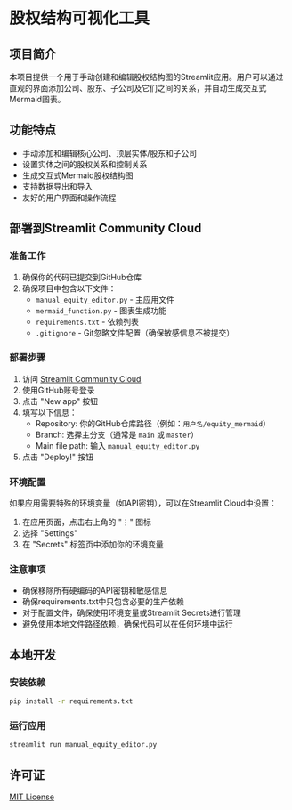 # 股权结构可视化工具

## 项目简介

本项目提供一个用于手动创建和编辑股权结构图的Streamlit应用。用户可以通过直观的界面添加公司、股东、子公司及它们之间的关系，并自动生成交互式Mermaid图表。

## 功能特点

- 手动添加和编辑核心公司、顶层实体/股东和子公司
- 设置实体之间的股权关系和控制关系
- 生成交互式Mermaid股权结构图
- 支持数据导出和导入
- 友好的用户界面和操作流程

## 部署到Streamlit Community Cloud

### 准备工作

1. 确保你的代码已提交到GitHub仓库
2. 确保项目中包含以下文件：
   - `manual_equity_editor.py` - 主应用文件
   - `mermaid_function.py` - 图表生成功能
   - `requirements.txt` - 依赖列表
   - `.gitignore` - Git忽略文件配置（确保敏感信息不被提交）

### 部署步骤

1. 访问 [Streamlit Community Cloud](https://share.streamlit.io/)
2. 使用GitHub账号登录
3. 点击 "New app" 按钮
4. 填写以下信息：
   - Repository: 你的GitHub仓库路径（例如：`用户名/equity_mermaid`）
   - Branch: 选择主分支（通常是 `main` 或 `master`）
   - Main file path: 输入 `manual_equity_editor.py`
5. 点击 "Deploy!" 按钮

### 环境配置

如果应用需要特殊的环境变量（如API密钥），可以在Streamlit Cloud中设置：

1. 在应用页面，点击右上角的 "⋮" 图标
2. 选择 "Settings"
3. 在 "Secrets" 标签页中添加你的环境变量

### 注意事项

- 确保移除所有硬编码的API密钥和敏感信息
- 确保requirements.txt中只包含必要的生产依赖
- 对于配置文件，确保使用环境变量或Streamlit Secrets进行管理
- 避免使用本地文件路径依赖，确保代码可以在任何环境中运行

## 本地开发

### 安装依赖

```bash
pip install -r requirements.txt
```

### 运行应用

```bash
streamlit run manual_equity_editor.py
```

## 许可证

[MIT License](LICENSE)